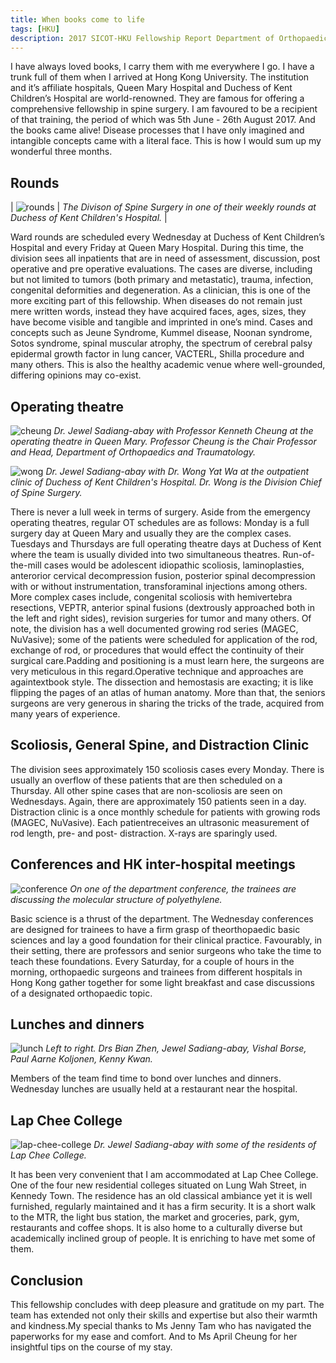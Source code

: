 ```yaml
---
title: When books come to life
tags: [HKU]
description: 2017 SICOT-HKU Fellowship Report Department of Orthopaedics and Traumatology Division of Spine Surgery
---
```


I have always loved books, I carry them with me everywhere I go. I have a trunk full of them when I arrived at Hong Kong University. The institution and it’s affiliate hospitals, Queen Mary Hospital and Duchess of Kent Children’s Hospital are world-renowned. They are famous for offering a comprehensive fellowship in spine surgery. I am favoured to be a recipient of that training, the period of which was 5th June - 26th August 2017. And the books came alive! Disease processes that I have only imagined and intangible concepts came with a literal face. This is how I would sum up my wonderful three months.

## Rounds

| ![rounds](https://github.com/sadiangabay/til/raw/gh-pages/assets/images/2-rounds.png) | _The Divison of Spine Surgery in one of their weekly rounds at Duchess of Kent Children's Hospital._ |

Ward rounds are scheduled every Wednesday at Duchess of Kent Children’s Hospital and every Friday at Queen Mary Hospital. During this time, the division sees all inpatients that are in need of assessment, discussion, post operative and pre operative evaluations. The cases are diverse, including but not limited to tumors (both primary and metastatic), trauma, infection, congenital deformities and degeneration. As a clinician, this is one of the more exciting part of this fellowship. When diseases do not remain just mere written words, instead they have acquired faces, ages, sizes, they have become visible and tangible and imprinted in one’s mind. Cases and concepts such as Jeune Syndrome, Kummel disease, Noonan syndrome, Sotos syndrome, spinal muscular atrophy, the spectrum of cerebral palsy epidermal growth factor in lung cancer, VACTERL, Shilla procedure and many others. This is also the healthy academic venue where well-grounded, differing opinions may co-exist.

## Operating theatre

![cheung](https://github.com/sadiangabay/til/raw/gh-pages/assets/images/3-Kenneth-Cheung.png)
*Dr. Jewel Sadiang-abay with Professor Kenneth Cheung at the operating theatre in Queen Mary. Professor Cheung is the Chair Professor and Head, Department of Orthopaedics and Traumatology.*

![wong](https://github.com/sadiangabay/til/raw/gh-pages/assets/images/4-Dr-Wong.png)
*Dr. Jewel Sadiang-abay with Dr. Wong Yat Wa at the outpatient clinic of Duchess of Kent Children's Hospital. Dr. Wong is the Division Chief of Spine Surgery.*

There is never a lull week in terms of surgery. Aside from the emergency operating theatres, regular OT schedules are as follows: Monday is a full surgery day at Queen Mary and usually they are the complex cases. Tuesdays and Thursdays are full operating theatre days at Duchess of Kent where the team is usually divided into two simultaneous theatres. Run-of-the-mill cases would be adolescent idiopathic scoliosis, laminoplasties, anterorior cervical decompression fusion, posterior spinal decompression with or without instrumentation, transforaminal injections among others. More complex cases include, congenital scoliosis with hemivertebra resections, VEPTR, anterior spinal fusions (dextrously approached both in the left and right sides), revision surgeries for tumor and many others. Of note, the division has a well documented growing rod series (MAGEC, NuVasive); some of the patients were scheduled for application of the rod, exchange of rod, or procedures that would effect the continuity of their surgical care.Padding and positioning is a must learn here, the surgeons are very meticulous in this regard.Operative technique and approaches are againtextbook style. The dissection and hemostasis are exacting; it is like flipping the pages of an atlas of human anatomy. More than that, the seniors surgeons are very generous in sharing the tricks of the trade, acquired from many years of experience.

## Scoliosis, General Spine, and Distraction Clinic

The division sees approximately 150 scoliosis cases every Monday. There is usually an overflow of these patients that are then scheduled on a Thursday. All other spine cases that are non-scoliosis are seen on Wednesdays.  Again, there are approximately 150 patients seen in a day. Distraction clinic is a once monthly schedule for patients with growing rods  (MAGEC, NuVasive). Each patientreceives an ultrasonic measurement of rod length, pre- and post- distraction. X-rays are sparingly used.

## Conferences and HK inter-hospital meetings

![conference](https://github.com/sadiangabay/til/raw/gh-pages/assets/images/5-conference.png)
*On one of the department conference, the trainees are discussing the molecular structure of polyethylene.*

Basic science is a thrust of the department. The Wednesday conferences are designed for trainees to have a firm grasp of theorthopaedic basic sciences and lay a good foundation for their clinical practice. Favourably, in their setting, there are professors and senior surgeons who take the time to teach these foundations. Every Saturday, for a couple of hours in the morning, orthopaedic surgeons and trainees from different hospitals in Hong Kong gather together for some light breakfast and case discussions of a designated orthopaedic topic.

## Lunches and dinners

![lunch](https://github.com/sadiangabay/til/raw/gh-pages/assets/images/6-lunch.png)
*Left to right. Drs Bian Zhen, Jewel Sadiang-abay, Vishal Borse, Paul Aarne Koljonen, Kenny Kwan.*

Members of the team find time to bond over lunches and dinners. Wednesday lunches are usually held at a restaurant near the hospital.

## Lap Chee College

![lap-chee-college](https://github.com/sadiangabay/til/raw/gh-pages/assets/images/7-lap-chee-college.png)
*Dr. Jewel Sadiang-abay with some of the residents of Lap Chee College.*

It has been very convenient that I am accommodated at Lap Chee College. One of the four new residential colleges situated on Lung Wah Street, in Kennedy Town. The residence has an old classical ambiance yet it is well furnished, regularly maintained and it has a firm security. It is a short walk to the MTR, the light bus station, the market and groceries, park, gym, restaurants and coffee shops. It is also home to a culturally diverse but academically inclined group of people. It is enriching to have met some of them.

## Conclusion

This fellowship concludes with deep pleasure and gratitude on my part. The team has extended not only their skills and expertise but also their warmth and kindness.My special thanks to Ms Jenny Tam who has navigated the paperworks for my ease and comfort. And to Ms April Cheung for her insightful tips on the course of my stay.
